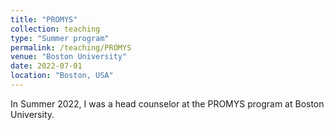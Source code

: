 ```yaml
---
title: "PROMYS"
collection: teaching
type: "Summer program"
permalink: /teaching/PROMYS
venue: "Boston University"
date: 2022-07-01
location: "Boston, USA"
---
```


In Summer 2022, I was a head counselor at the PROMYS program at Boston University. 